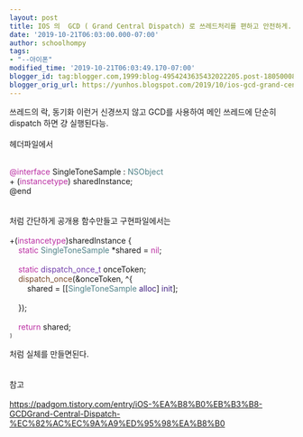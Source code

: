 ```yaml
---
layout: post
title: IOS 의  GCD ( Grand Central Dispatch) 로 쓰레드처리를 편하고 안전하게.
date: '2019-10-21T06:03:00.000-07:00'
author: schoolhompy
tags:
- "--아이폰"
modified_time: '2019-10-21T06:03:49.170-07:00'
blogger_id: tag:blogger.com,1999:blog-4954243635432022205.post-1805000851639234666
blogger_orig_url: https://yunhos.blogspot.com/2019/10/ios-gcd-grand-central-dispatch.html
---
```


쓰레드의 락, 동기화 이런거 신경쓰지 않고 GCD를 사용하여 메인 쓰레드에 단순히 dispatch 하면 걍 실행된다능.<br /><br />헤더파일에서<br />     <style type="text/css">p.p1 {margin: 0.0px 0.0px 0.0px 0.0px; font: 11.0px Menlo; color: #000000; background-color: #ffffff} p.p2 {margin: 0.0px 0.0px 0.0px 0.0px; font: 11.0px Menlo; color: #ba2da2; background-color: #ffffff} span.s1 {color: #ba2da2} span.s2 {color: #703daa} </style>  <br /><div class="p1"><span class="s1">@interface</span> SingleToneSample : <span class="s2">NSObject</span></div><div class="p1">+ (<span class="s1">instancetype</span>) sharedInstance;</div><div class="p2">@end</div><br /><br />처럼 간단하게 공개용 함수만들고 구현파일에서는<br /><br />     <style type="text/css">p.p1 {margin: 0.0px 0.0px 0.0px 0.0px; font: 11.0px Menlo; color: #000000; background-color: #ffffff} p.p2 {margin: 0.0px 0.0px 0.0px 0.0px; font: 11.0px Menlo; color: #000000; background-color: #ffffff; min-height: 13.0px} span.s1 {color: #ba2da2} span.s2 {color: #4f8187} span.s3 {color: #703daa} span.s4 {color: #78492a} span.s5 {color: #3e1e81} </style>  <div class="p1">+(<span class="s1">instancetype</span>)sharedInstance {</div><div class="p1"><span class="Apple-converted-space">&nbsp; &nbsp; </span><span class="s1">static</span> <span class="s2">SingleToneSample</span> *shared = <span class="s1">nil</span>;</div><div class="p2"><span class="Apple-converted-space">&nbsp;&nbsp; &nbsp;</span></div><div class="p1"><span class="Apple-converted-space">&nbsp; &nbsp; </span><span class="s1">static</span> <span class="s3">dispatch_once_t</span> onceToken;</div><div class="p1"><span class="Apple-converted-space">&nbsp; &nbsp; </span><span class="s4">dispatch_once</span>(&amp;onceToken, ^{</div><div class="p1"><span class="Apple-converted-space">&nbsp; &nbsp; &nbsp; &nbsp; </span>shared = [[<span class="s2">SingleToneSample</span> <span class="s5">alloc</span>] <span class="s5">init</span>];</div><div class="p2"><span class="Apple-converted-space">&nbsp;&nbsp; &nbsp; &nbsp; &nbsp;</span></div><div class="p1"><span class="Apple-converted-space">&nbsp; &nbsp; </span>});</div><div class="p2"><span class="Apple-converted-space">&nbsp;&nbsp; &nbsp; &nbsp; &nbsp; &nbsp; &nbsp; &nbsp; &nbsp; &nbsp;</span></div><div class="p1"><span class="Apple-converted-space">&nbsp; &nbsp; </span><span class="s1">return</span> shared;</div><span style="background-color: white; font-family: Menlo; font-size: 11px;">}</span><br /><br />처럼 실체를 만들면된다.<br /><br /><br />참고<br /><br /><a href="https://padgom.tistory.com/entry/iOS-%EA%B8%B0%EB%B3%B8-GCDGrand-Central-Dispatch-%EC%82%AC%EC%9A%A9%ED%95%98%EA%B8%B0">https://padgom.tistory.com/entry/iOS-%EA%B8%B0%EB%B3%B8-GCDGrand-Central-Dispatch-%EC%82%AC%EC%9A%A9%ED%95%98%EA%B8%B0</a>